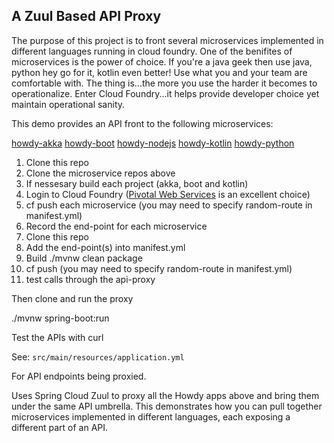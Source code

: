 ## A Zuul Based API Proxy

The purpose of this project is to front several microservices implemented in different languages running in cloud foundry.  One of the benifites of microservices is the power of choice.  If you're a java geek then use java, python hey go for it, kotlin even better!  Use what you and your team are comfortable with.  The thing is...the more you use the harder it becomes to operationalize.  Enter Cloud Foundry...it helps provide developer choice yet maintain operational sanity.

This demo provides an API front to the following microservices:

[howdy-akka](https://github.com/corbtastik/howdy-akka)
[howdy-boot](https://github.com/corbtastik/howdy-boot)
[howdy-nodejs](https://github.com/corbtastik/howdy-nodejs)
[howdy-kotlin](https://github.com/corbtastik/howdy-kotlin)
[howdy-python](https://github.com/corbtastik/howdy-python)

1. Clone this repo
1. Clone the microservice repos above
1. If nessesary build each project (akka, boot and kotlin)
1. Login to Cloud Foundry ([Pivotal Web Services](https://run.pivotal.io/) is an excellent choice)
1. cf push each microservice (you may need to specify random-route in manifest.yml)
1. Record the end-point for each microservice
1. Clone this repo
1. Add the end-point(s) into manifest.yml
1. Build ./mvnw clean package
1. cf push (you may need to specify random-route in manifest.yml)
1. test calls through the api-proxy


Then clone and run the proxy

./mvnw spring-boot:run

Test the APIs with curl

See:
``src/main/resources/application.yml``

For API endpoints being proxied.

Uses Spring Cloud Zuul to proxy all the Howdy apps above and bring them under the same API umbrella. This demonstrates how you can pull together microservices implemented in different languages, each exposing a different part of an API.
